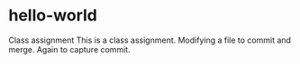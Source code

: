 # hello-world
Class assignment
This is a class assignment. Modifying a file to commit and merge. Again to capture commit.
